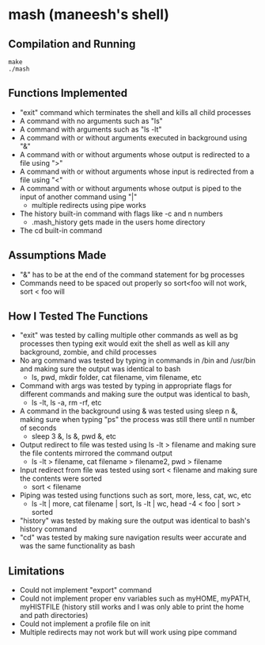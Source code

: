 # mash (maneesh's shell)

## Compilation and Running

```
make
./mash
```

## Functions Implemented

-   "exit" command which terminates the shell and kills all child processes
-   A command with no arguments such as "ls"
-   A command with arguments such as "ls -lt"
-   A command with or without arguments executed in background using "&"
-   A command with or without arguments whose output is redirected to a file using ">"
-   A command with or without arguments whose input is redirected from a file using "<"
-   A command with or without arguments whose output is piped to the input of another command using "|"
    -   multiple redirects using pipe works
-   The history built-in command with flags like -c and n numbers
    -   .mash_history gets made in the users home directory
-   The cd built-in command

## Assumptions Made

-   "&" has to be at the end of the command statement for bg processes
-   Commands need to be spaced out properly so sort<foo will not work, sort < foo will

## How I Tested The Functions

-   "exit" was tested by calling multiple other commands as well as bg processes then typing exit would exit the shell as well as kill any background, zombie, and child processes
-   No arg command was tested by typing in commands in /bin and /usr/bin and making sure the output was identical to bash
    -   ls, pwd, mkdir folder, cat filename, vim filename, etc
-   Command with args was tested by typing in appropriate flags for different commands and making sure the output was identical to bash,
    -   ls -lt, ls -a, rm -rf, etc
-   A command in the background using & was tested using sleep n &, making sure when typing "ps" the process was still there until n number of seconds
    -   sleep 3 &, ls &, pwd &, etc
-   Output redirect to file was tested using ls -lt > filename and making sure the file contents mirrored the command output
    -   ls -lt > filename, cat filename > filename2, pwd > filename
-   Input redirect from file was tested using sort < filename and making sure the contents were sorted
    -   sort < filename
-   Piping was tested using functions such as sort, more, less, cat, wc, etc
    -   ls -lt | more, cat filename | sort, ls -lt | wc, head -4 < foo | sort > sorted
-   "history" was tested by making sure the output was identical to bash's history command
-   "cd" was tested by making sure navigation results weer accurate and was the same functionality as bash

## Limitations

-   Could not implement "export" command
-   Could not implement proper env variables such as myHOME, myPATH, myHISTFILE (history still works and I was only able to print the home and path directories)
-   Could not implement a profile file on init
-   Multiple redirects may not work but will work using pipe command
